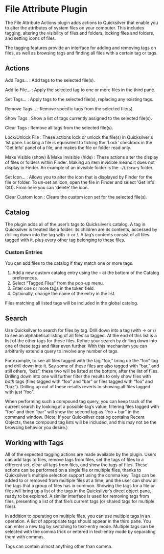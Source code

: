 # File Attribute Plugin #

The File Attribute Actions plugin adds actions to Quicksilver that enable you to alter the attributes of system files on your computer. This includes tagging, altering the visibility of files and folders, locking files and folders, and setting icons of files.

The tagging features provide an interface for adding and removing tags on files, as well as browsing tags and finding all files with a certain tag or tags.

## Actions ##

Add Tags…
  : Add tags to the selected file(s).

Add to File…
  : Apply the selected tag to one or more files in the third pane.

Set Tags…
  : Apply tags to the selected file(s), replacing any existing tags.

Remove Tags…
  : Remove specific tags from the selected file(s).

Show Tags
  : Show a list of tags currently assigned to the selected file(s).

Clear Tags
  : Remove all tags from the selected file(s).

Lock/Unlock File
  : These actions lock or unlock the file(s) in Quicksilver's 1st pane. Locking a file is equivalent to ticking the 'Lock' checkbox in the 'Get Info' panel of a file, and makes the file or folder read only.

Make Visible (show) & Make Invisible (hide)
  : These actions alter the display of files or folders within Finder. Making an item invisible means it does not display in Finder. An example of an invisible folder is the `~/Library` folder.

Set Icon…
  : Allows you to alter the icon that is displayed by Finder for the file or folder. To un-set an icon, open the file in Finder and select 'Get Info' (⌘I). From here you can 'delete' the icon.

Clear Custom Icon
  : Clears the custom icon set for the selected file(s).

## Catalog ##

The plugin adds all of the user’s tags to Quicksilver’s catalog. A tag in Quicksilver is treated like a folder: its children are its contents, accessed by drilling down into the tag with → or /. A tag’s contents consist of all files tagged with it, plus every other tag belonging to these files.

### Custom Entries ###

You can add files to the catalog if they match one or more tags.

  1. Add a new custom catalog entry using the `+` at the bottom of the Catalog preferences.
  2. Select “Tagged Files” from the pop-up menu.
  3. Enter one or more tags in the token field.
  4. Optionally, change the name of the entry in the list.

Files matching all listed tags will be included in the global catalog.

## Search ##

Use Quicksilver to search for files by tag. Drill down into a tag (with → or /) to see an alphabetical listing of all files so tagged. At the end of this list is a list of the other tags for these files. Refine your search by drilling down into one of these tags and filter even further. With this mechanism you can arbitrarily extend a query to involve any number of tags.

For example, to see all files tagged with the tag “foo,” bring up the “foo” tag and drill down into it. Say some of these files are also tagged with “bar,” and still others, “baz”; these two will be listed at the bottom, after the list of files. Drilling down into one will further filter the results to only show files with *both* tags (files tagged with “foo” and “bar” or files tagged with “foo” and “baz”). Drilling up out of these results reverts to showing all files tagged with just “foo”.

When performing such a compound tag query, you can keep track of the current search by looking at a possible tag’s value: filtering files tagged with “foo” and then “bar” will show the second tag as “foo + bar” in the command window. (Note: If your Quicksilver catalog contains Recent Objects, these compound tag lists will be included, and this may not be the browsing behavior you desire.)

## Working with Tags ##

All of the expected tagging actions are made available by the plugin. Users can add tags to files, remove tags from files, set the tags of files to a different set, clear all tags from files, and show the tags of files. These actions can be performed on a single file or multiple files, thanks to Quicksilver’s multiple selection support using the comma key. Tags can be added to or removed from multiple files at a time, and the user can show all the tags that a group of files has in common. Showing the tags for a file or files will bring up a list of the tags in the Quicksilver’s direct object pane, ready to be explored. A similar interface is used for removing tags from files, presenting a list of that file’s current tags (or shared tags for multiple files).

In addition to operating on multiple files, you can use multiple tags in an operation. A list of appropriate tags should appear in the third pane. You can enter a new tag by switching to text-entry mode. Multiple tags can be selected with the comma trick or entered in text-entry mode by separating them with commas.

Tags can contain almost anything other than comma.
